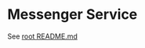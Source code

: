 # Messenger Service

See [root README.md](https://github.com/yevgenlisovenko/Messenger/blob/dev/README.md)